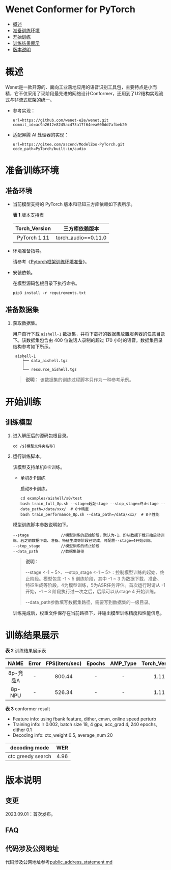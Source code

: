 # Wenet Conformer for PyTorch

- [概述](#概述)
- [准备训练环境](#准备训练环境)
- [开始训练](#开始训练)
- [训练结果展示](#训练结果展示)
- [版本说明](#版本说明)

# 概述
Wenet是一款开源的、面向工业落地应用的语音识别工具包，主要特点是小而精，它不仅采用了现阶段最先进的网络设计Conformer，还用到了U2结构实现流式与非流式框架的统一。



- 参考实现：

  ```
  url=https://github.com/wenet-e2e/wenet.git
  commit_id=ac9a2612e8245ac473a17f64eea600dd7afbeb20
  ```

- 适配昇腾 AI 处理器的实现：

  ```
  url=https://gitee.com/ascend/ModelZoo-PyTorch.git
  code_path=PyTorch/built-in/audio
  ```


# 准备训练环境

## 准备环境

- 当前模型支持的 PyTorch 版本和已知三方库依赖如下表所示。

  **表 1**  版本支持表

  | Torch_Version |   三方库依赖版本    |
  | :-----------: | :-----------------: |
  | PyTorch 1.11  | torch_audio==0.11.0 |

- 环境准备指导。

  请参考《[Pytorch框架训练环境准备](https://www.hiascend.com/document/detail/zh/ModelZoo/pytorchframework/ptes)》。

- 安装依赖。

  在模型源码包根目录下执行命令。

  ```
  pip3 install -r requirements.txt
  ```


## 准备数据集

1. 获取数据集。

   用户自行下载 `aishell-1` 数据集，并将下载好的数据集放置服务器的任意目录下。该数据集包含由 400 位说话人录制的超过 170 小时的语音。数据集目录结构参考如下所示。

   ```
    aishell-1
       ├── data_aishell.tgz
       |
       └── resource_aishell.tgz
   ```

   > **说明：** 
   > 该数据集的训练过程脚本只作为一种参考示例。


# 开始训练

## 训练模型

1. 进入解压后的源码包根目录。

   ```
   cd /${模型文件夹名称} 
   ```

2. 运行训练脚本。

   该模型支持单机8卡训练。
   - 单机8卡训练

     启动8卡训练。

     ```
     cd examples/aishell/s0/test
     bash train_full_8p.sh --stage=起始stage --stop_stage=终止stage --data_path=/data/xxx/  # 8卡精度
     bash train_performance_8p.sh --data_path=/data/xxx/  # 8卡性能
     ```

   模型训练脚本参数说明如下。

   ```shell
   --stage              //模型训练的起始阶段，默认为-1，即从数据下载开始启动训练。若之前数据下载、准备、特征生成等阶段已完成，可配置--stage=4开始训练。
   --stop_stage         //模型训练的终止阶段
   --data_path          //数据集路径
   ```

   > **说明：**
   > 
   > --stage <-1 ~ 5>、--stop_stage <-1 ~ 5>：控制模型训练的起始、终止阶段。模型包含 -1 ~ 5 训练阶段，其中 -1 ~ 3 为数据下载、准备、特征生成等阶段，4为模型训练，5为ASR任务评估。首次运行时请从 -1 开始，-1 ~ 3 阶段执行过一次之后，后续可以从stage 4 开始训练。
   > 
   > --data_path参数填写数据集路径，需要写到数据集的一级目录。

   训练完成后，权重文件保存在当前路径下，并输出模型训练精度和性能信息。


# 训练结果展示

**表 2**  训练结果展示表

|   NAME   | Error | FPS(iters/sec) | Epochs | AMP_Type | Torch_Version |
| :------: | :---: |:--------------:| :----: | :------: | :-----------: |
| 8p-竞品A |   -   |     800.44     |   -    |    -     |      1.11      |
| 8p-NPU  |   -   |     526.34     |   -    |    -     |      1.11      |

**表 3** conformer result
* Feature info: using fbank feature, dither, cmvn, online speed perturb
* Training info: lr 0.002, batch size 18, 4 gpu, acc_grad 4, 240 epochs, dither 0.1
* Decoding info: ctc_weight 0.5, average_num 20

| decoding mode             | WER  |
|:------:|:----:|
| ctc greedy search        | 4.96 |

# 版本说明

## 变更

2023.09.01：首次发布。

## FAQ


## 代码涉及公网地址

代码涉及公网地址参考[public_address_statement.md](./public_address_statement.md)
